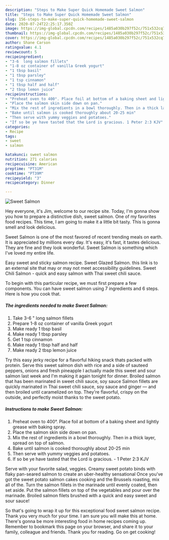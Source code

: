 ```yaml
---
description: "Steps to Make Super Quick Homemade Sweet Salmon"
title: "Steps to Make Super Quick Homemade Sweet Salmon"
slug: 156-steps-to-make-super-quick-homemade-sweet-salmon
date: 2020-07-24T22:25:17.350Z
image: https://img-global.cpcdn.com/recipes/1485a030b297f52c/751x532cq70/sweet-salmon-recipe-main-photo.jpg
thumbnail: https://img-global.cpcdn.com/recipes/1485a030b297f52c/751x532cq70/sweet-salmon-recipe-main-photo.jpg
cover: https://img-global.cpcdn.com/recipes/1485a030b297f52c/751x532cq70/sweet-salmon-recipe-main-photo.jpg
author: Shane Carson
ratingvalue: 4.1
reviewcount: 5
recipeingredient:
- "3-6  long salmon fillets"
- "1-8 oz container of vanilla Greek yogurt"
- "1 tbsp basil"
- "1 tbsp parsley"
- "1 tsp cinnamon"
- "1 tbsp half and half"
- "2 tbsp lemon juice"
recipeinstructions:
- "Preheat oven to 400°. Place foil at bottom of a baking sheet and lightly grease with baking spray."
- "Place the salmon skin side down on pan."
- "Mix the rest of ingredients in a bowl thoroughly. Then in a thick layer, spread on top of salmon."
- "Bake until salmon is cooked thoroughly about 20-25 min"
- "Then serve with yummy veggies and potatoes."
- "If so be ye have tasted that the Lord is gracious. 1 Peter 2:3 KJV"
categories:
- Recipe
tags:
- sweet
- salmon

katakunci: sweet salmon 
nutrition: 271 calories
recipecuisine: American
preptime: "PT31M"
cooktime: "PT39M"
recipeyield: "3"
recipecategory: Dinner

---
```



![Sweet Salmon](https://img-global.cpcdn.com/recipes/1485a030b297f52c/751x532cq70/sweet-salmon-recipe-main-photo.jpg)

Hey everyone, it's Jim, welcome to our recipe site. Today, I'm gonna show you how to prepare a distinctive dish, sweet salmon. One of my favorites food recipes. This time, I am going to make it a little bit tasty. This is gonna smell and look delicious.

Sweet Salmon is one of the most favored of recent trending meals on earth. It is appreciated by millions every day. It's easy, it's fast, it tastes delicious. They are fine and they look wonderful. Sweet Salmon is something which I've loved my entire life.

Easy sweet and sticky salmon recipe. Sweet Glazed Salmon. this link is to an external site that may or may not meet accessibility guidelines. Sweet Chili Salmon - quick and easy salmon with Thai sweet chili sauce.


To begin with this particular recipe, we must first prepare a few components. You can have sweet salmon using 7 ingredients and 6 steps. Here is how you cook that.

<!--inarticleads1-->

##### The ingredients needed to make Sweet Salmon:

1. Take 3-6 &#34; long salmon fillets
1. Prepare 1-8 oz container of vanilla Greek yogurt
1. Make ready 1 tbsp basil
1. Make ready 1 tbsp parsley
1. Get 1 tsp cinnamon
1. Make ready 1 tbsp half and half
1. Make ready 2 tbsp lemon juice


Try this easy jerky recipe for a flavorful hiking snack thats packed with protein. Serve this sweet salmon dish with rice and a side of sauteed peppers, onions and fresh pineapple I actually made this sweet and sour salmon last week and I&#39;m making it again tonight for dinner. Broiled salmon that has been marinated in sweet chili sauce, soy sauce Salmon fillets are quickly marinated in Thai sweet chili sauce, soy sauce and ginger — and then broiled until caramelized on top. They&#39;re flavorful, crispy on the outside, and perfectly moist thanks to the sweet potato. 

<!--inarticleads2-->

##### Instructions to make Sweet Salmon:

1. Preheat oven to 400°. Place foil at bottom of a baking sheet and lightly grease with baking spray.
1. Place the salmon skin side down on pan.
1. Mix the rest of ingredients in a bowl thoroughly. Then in a thick layer, spread on top of salmon.
1. Bake until salmon is cooked thoroughly about 20-25 min
1. Then serve with yummy veggies and potatoes.
1. If so be ye have tasted that the Lord is gracious. - 1 Peter 2:3 KJV


Serve with your favorite salad, veggies. Creamy sweet potato binds with flaky pan-seared salmon to create an uber-healthy sensational Once you&#39;ve got the sweet potato salmon cakes cooking and the Brussels roasting, mix all of the. Turn the salmon fillets in the marinade until evenly coated, then set aside. Put the salmon fillets on top of the vegetables and pour over the marinade. Broiled salmon filets brushed with a quick and easy sweet and sour sauce! 

So that's going to wrap it up for this exceptional food sweet salmon recipe. Thank you very much for your time. I am sure you will make this at home. There's gonna be more interesting food in home recipes coming up. Remember to bookmark this page on your browser, and share it to your family, colleague and friends. Thank you for reading. Go on get cooking!

